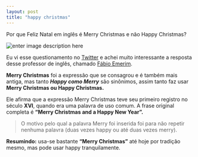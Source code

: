 ```yaml
---
layout: post
title: "happy christmas"
---
```


Por que Feliz Natal em inglês é Merry Christmas e não Happy Christmas?

![enter image description here](https://img.freepik.com/vetores-premium/banner-de-natal-do-fofo-personagem-de-natal-papai-noel-e-amigo-feliz-natal-e-feliz-ano-novo_68971-1702.jpg?w=600)

Eu vi esse questionamento no [Twitter](#twitter) e achei muito interessante a resposta desse professor de inglês, chamado [Fábio Emerim](#).

**Merry Christmas** foi a expressão que se consagrou e é também mais antiga, mas tanto ***Happy como Merry*** são sinônimos, assim tanto faz usar **Merry Christmas ou Happy Christmas.**

Ele afirma que a expressão Merry Christmas teve seu primeiro registro no século **XVI**, quando era uma palavra de uso comum. A frase original completa é **“Merry Christmas and a Happy New Year”.**

> O motivo pelo qual a palavra Merry foi inserida foi para não repetir nenhuma palavra (duas vezes happy ou até duas vezes merry).

**Resumindo:** usa-se bastante **“Merry Christmas”** até hoje por tradição mesmo, mas pode usar happy tranquilamente.